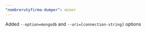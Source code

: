 ```yaml
---
"nombrerutyfirma-dumper": minor
---
```


Added `--option=mongodb` and `--uri=[connection-string]` options

